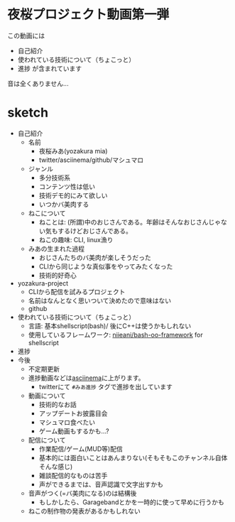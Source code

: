 # 夜桜プロジェクト動画第一弾

この動画には
  * 自己紹介
  * 使われている技術について（ちょこっと）
  * 進捗
が含まれています

音は全くありません...


# sketch

  * 自己紹介
    * 名前
      * 夜桜みあ(yozakura mia)
      * twitter/asciinema/github/マシュマロ
    * ジャンル
      * 多分技術系
      * コンテンツ性は低い
      * 技術デモ的にみて欲しい
      * いつかバ美肉する
    * ねこについて
      * ねことは: (所謂)中のおじさんである。年齢はそんなおじさんじゃない気もするけどおじさんである。
      * ねこの趣味: CLI, linux漁り
    * みあの生まれた過程
      * おじさんたちのバ美肉が楽しそうだった
      * CLIから同じような真似事をやってみたくなった
      * 技術的好奇心
  * yozakura-project
    * CLIから配信を試みるプロジェクト
    * 名前はなんとなく思いついて決めたので意味はない
    * github
  * 使われている技術について（ちょこっと）
    * 言語: 基本shellscript(bash)/ 後にC++は使うかもしれない
    * 使用しているフレームワーク: [niieani/bash-oo-framework](https://github.com/niieani/bash-oo-framework) for shellscript
  * 進捗
  * 今後
    * 不定期更新
    * 進捗動画などは[asciinema](https://asciinema.org/~Cj-bc)に上がります。
      * twitterにて `#みあ進捗` タグで進捗を出しています
    * 動画について
      * 技術的なお話
      * アップデートお披露目会
      * マシュマロ食べたい
      * ゲーム動画もするかも...?
    * 配信について
      * 作業配信/ゲーム(MUD等)配信
      * 基本的には面白いことはあんまりない(そもそもこのチャンネル自体そんな感じ)
      * 雑談配信的なものは苦手
      * 声ができるまでは、音声認識で文字出すかも
    * 音声がつく(=バ美肉になる)のは結構後
      * もしかしたら、Garagebandとかを一時的に使って早めに行うかも
    * ねこの制作物の発表があるかもしれない
